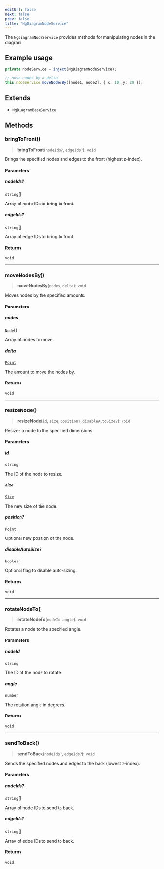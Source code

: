 ```yaml
---
editUrl: false
next: false
prev: false
title: "NgDiagramNodeService"
---
```


The `NgDiagramNodeService` provides methods for manipulating nodes in the diagram.

## Example usage
```typescript
private nodeService = inject(NgDiagramNodeService);

// Move nodes by a delta
this.nodeService.moveNodesBy([node1, node2], { x: 10, y: 20 });
```

## Extends

- `NgDiagramBaseService`

## Methods

### bringToFront()

> **bringToFront**(`nodeIds?`, `edgeIds?`): `void`

Brings the specified nodes and edges to the front (highest z-index).

#### Parameters

##### nodeIds?

`string`[]

Array of node IDs to bring to front.

##### edgeIds?

`string`[]

Array of edge IDs to bring to front.

#### Returns

`void`

***

### moveNodesBy()

> **moveNodesBy**(`nodes`, `delta`): `void`

Moves nodes by the specified amounts.

#### Parameters

##### nodes

[`Node`](/docs/api/types/node/)[]

Array of nodes to move.

##### delta

[`Point`](/docs/api/types/point/)

The amount to move the nodes by.

#### Returns

`void`

***

### resizeNode()

> **resizeNode**(`id`, `size`, `position?`, `disableAutoSize?`): `void`

Resizes a node to the specified dimensions.

#### Parameters

##### id

`string`

The ID of the node to resize.

##### size

[`Size`](/docs/api/types/size/)

The new size of the node.

##### position?

[`Point`](/docs/api/types/point/)

Optional new position of the node.

##### disableAutoSize?

`boolean`

Optional flag to disable auto-sizing.

#### Returns

`void`

***

### rotateNodeTo()

> **rotateNodeTo**(`nodeId`, `angle`): `void`

Rotates a node to the specified angle.

#### Parameters

##### nodeId

`string`

The ID of the node to rotate.

##### angle

`number`

The rotation angle in degrees.

#### Returns

`void`

***

### sendToBack()

> **sendToBack**(`nodeIds?`, `edgeIds?`): `void`

Sends the specified nodes and edges to the back (lowest z-index).

#### Parameters

##### nodeIds?

`string`[]

Array of node IDs to send to back.

##### edgeIds?

`string`[]

Array of edge IDs to send to back.

#### Returns

`void`

